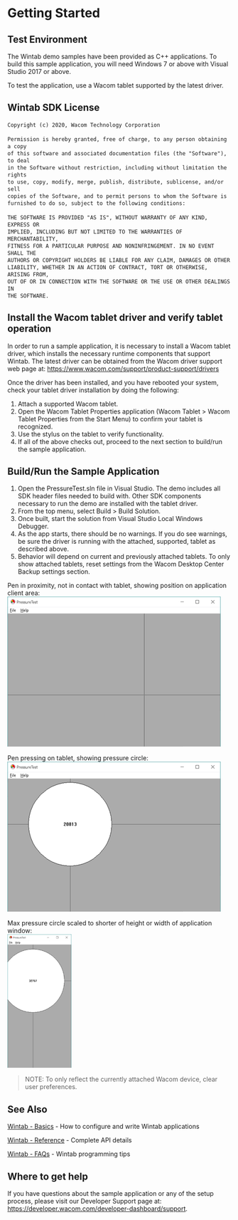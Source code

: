 # Getting Started 

## Test Environment
The Wintab demo samples have been provided as C++ applications. To build this sample application, you will need Windows 7 or above with Visual Studio 2017 or above.

To test the application, use a Wacom tablet supported by the latest driver.

## Wintab SDK License
```
Copyright (c) 2020, Wacom Technology Corporation
 
Permission is hereby granted, free of charge, to any person obtaining a copy
of this software and associated documentation files (the "Software"), to deal
in the Software without restriction, including without limitation the rights
to use, copy, modify, merge, publish, distribute, sublicense, and/or sell
copies of the Software, and to permit persons to whom the Software is
furnished to do so, subject to the following conditions:
 
THE SOFTWARE IS PROVIDED "AS IS", WITHOUT WARRANTY OF ANY KIND, EXPRESS OR
IMPLIED, INCLUDING BUT NOT LIMITED TO THE WARRANTIES OF MERCHANTABILITY,
FITNESS FOR A PARTICULAR PURPOSE AND NONINFRINGEMENT. IN NO EVENT SHALL THE
AUTHORS OR COPYRIGHT HOLDERS BE LIABLE FOR ANY CLAIM, DAMAGES OR OTHER
LIABILITY, WHETHER IN AN ACTION OF CONTRACT, TORT OR OTHERWISE, ARISING FROM,
OUT OF OR IN CONNECTION WITH THE SOFTWARE OR THE USE OR OTHER DEALINGS IN
THE SOFTWARE.
```

## Install the Wacom tablet driver and verify tablet operation
In order to run a sample application, it is necessary to install a Wacom tablet driver, which installs the necessary runtime components that support Wintab. The latest driver can be obtained from the Wacom driver support web page at: https://www.wacom.com/support/product-support/drivers

Once the driver has been installed, and you have rebooted your system, check your tablet driver installation by doing the following:

1. Attach a supported Wacom tablet.
2. Open the Wacom Tablet Properties application (Wacom Tablet > Wacom Tablet Properties from the Start Menu) to confirm your tablet is recognized.
3. Use the stylus on the tablet to verify functionality.
4. If all of the above checks out, proceed to the next section to build/run the sample application.

## Build/Run the Sample Application  
1. Open the PressureTest.sln file in Visual Studio. The demo includes all SDK header files needed to build with. Other SDK components necessary to run the demo are installed with the tablet driver.
1. From the top menu, select Build > Build Solution.
1. Once built, start the solution from Visual Studio Local Windows Debugger.
1. As the app starts, there should be no warnings. If you do see warnings, be sure the driver is running with the attached, supported, tablet as described above.
1. Behavior will depend on current and previously attached tablets. To only show attached tablets, reset settings from the Wacom Desktop Center Backup settings section.

Pen in proximity, not in contact with tablet, showing position on application client area:  
![](./Media/sc-gs-pt-penProx.png)


Pen pressing on tablet, showing pressure circle:  
![](./Media/sc-gs-pt-penPress.png)

Max pressure circle scaled to shorter of height or width of application window:  
![](./Media/sc-gs-pt-maxPress.png)


> NOTE: To only reflect the currently attached Wacom device, clear user preferences.

## See Also
[Wintab - Basics](https://developer-docs.wacom.com/wacom-device-api/docs/wintab-basics) - How to configure and write Wintab applications  

[Wintab - Reference](https://developer-docs.wacom.com/wacom-device-api/docs/wintab-reference) - Complete API details 

[Wintab - FAQs](https://developer-docs.wacom.com/wacom-device-api/docs/wintab-faqs) - Wintab programming tips  

## Where to get help  
If you have questions about the sample application or any of the setup process, please visit our Developer Support page at: https://developer.wacom.com/developer-dashboard/support.
